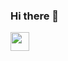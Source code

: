 ### Hi there 👋

<!--

Class Developer() {
  
  constructor() {


  }

}

-->


<img style="height: 30px; width: 30px" src="![ms-logo](https://user-images.githubusercontent.com/81395283/145882523-24839a22-b01b-4ab6-a461-31f2342f748d.png)">

